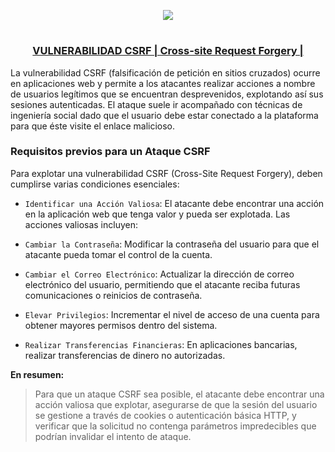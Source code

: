 <p align="center">
  <a href="https://github.com/DenverCoder1/readme-typing-svg"><img src="https://readme-typing-svg.herokuapp.com?font=Fira+Code&pause=1000&color=D1F700&width=405&lines=Explotar+vulnerabilidad+CSRF"></a>
</p>

<h1 align="center"></h1>

<h3 align="center"><ins>VULNERABILIDAD CSRF | Cross-site Request Forgery |</ins></h3>

La vulnerabilidad CSRF (falsificación de petición en sitios cruzados) ocurre en aplicaciones web y permite a los atacantes realizar acciones a nombre de usuarios legítimos que se encuentran desprevenidos, explotando así sus sesiones autenticadas. El ataque suele ir acompañado con técnicas de ingeniería social dado que el usuario debe estar conectado a la plataforma para que éste visite el enlace malicioso.

### Requisitos previos para un Ataque CSRF
Para explotar una vulnerabilidad CSRF (Cross-Site Request Forgery), deben cumplirse varias condiciones esenciales:

- `Identificar una Acción Valiosa`: El atacante debe encontrar una acción en la aplicación web que tenga valor y pueda ser explotada.
Las acciones valiosas incluyen:

- `Cambiar la Contraseña`: Modificar la contraseña del usuario para que el atacante pueda tomar el control de la cuenta.

- `Cambiar el Correo Electrónico`: Actualizar la dirección de correo electrónico del usuario, permitiendo que el atacante reciba futuras comunicaciones o reinicios de contraseña.

- `Elevar Privilegios`: Incrementar el nivel de acceso de una cuenta para obtener mayores permisos dentro del sistema.

-  `Realizar Transferencias Financieras`: En aplicaciones bancarias, realizar transferencias de dinero no autorizadas.

**En resumen:**

> Para que un ataque CSRF sea posible, el atacante debe encontrar una acción valiosa que explotar, asegurarse de que la sesión del usuario se gestione a través de cookies o autenticación básica HTTP, y verificar que la solicitud no contenga parámetros impredecibles que podrían invalidar el intento de ataque.
